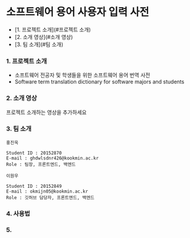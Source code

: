 # 소프트웨어 용어 사용자 입력 사전

- [1. 프로젝트 소개](#프로젝트 소개)
- [2. 소개 영상](#소개 영상)
- [3. 팀 소개](#팀 소개)

### 1. 프로젝트 소개

- 소프트웨어 전공자 및 학생들을 위한 소프트웨어 용어 번역 사전
- Software term translation dictionary for software majors and students

### 2. 소개 영상

프로젝트 소개하는 영상을 추가하세요

### 3. 팀 소개

```
홍진욱

Student ID : 20152870
E-mail : ghdwlsdnr426@kookmin.ac.kr
Role : 팀장, 프론트엔드, 백엔드
```

```
이원우

Student ID : 20152849
E-mail : okmijn05@kookmin.ac.kr
Role : 깃허브 담당자, 프론트엔드, 백엔드
```

### 4. 사용법

### 5.


